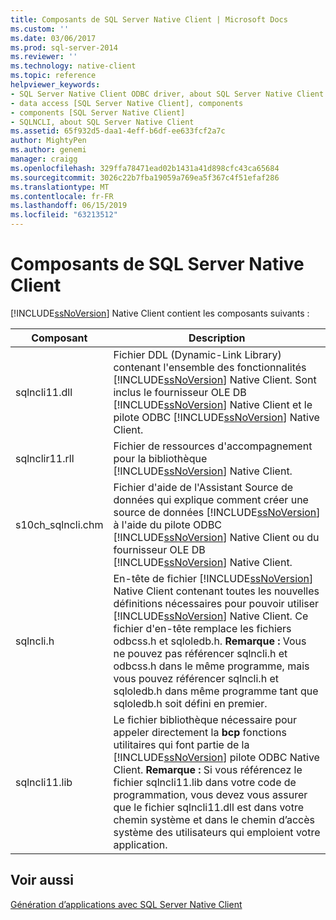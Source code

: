 ```yaml
---
title: Composants de SQL Server Native Client | Microsoft Docs
ms.custom: ''
ms.date: 03/06/2017
ms.prod: sql-server-2014
ms.reviewer: ''
ms.technology: native-client
ms.topic: reference
helpviewer_keywords:
- SQL Server Native Client ODBC driver, about SQL Server Native Client ODBC driver
- data access [SQL Server Native Client], components
- components [SQL Server Native Client]
- SQLNCLI, about SQL Server Native Client
ms.assetid: 65f932d5-daa1-4eff-b6df-ee633fcf2a7c
author: MightyPen
ms.author: genemi
manager: craigg
ms.openlocfilehash: 329ffa78471ead02b1431a41d898cfc43ca65684
ms.sourcegitcommit: 3026c22b7fba19059a769ea5f367c4f51efaf286
ms.translationtype: MT
ms.contentlocale: fr-FR
ms.lasthandoff: 06/15/2019
ms.locfileid: "63213512"
---
```

# <a name="components-of-sql-server-native-client"></a>Composants de SQL Server Native Client
  [!INCLUDE[ssNoVersion](../../../includes/ssnoversion-md.md)] Native Client contient les composants suivants :  
  
|Composant|Description|  
|---------------|-----------------|  
|sqlncli11.dll|Fichier DDL (Dynamic-Link Library) contenant l'ensemble des fonctionnalités [!INCLUDE[ssNoVersion](../../../includes/ssnoversion-md.md)] Native Client. Sont inclus le fournisseur OLE DB [!INCLUDE[ssNoVersion](../../../includes/ssnoversion-md.md)] Native Client et le pilote ODBC [!INCLUDE[ssNoVersion](../../../includes/ssnoversion-md.md)] Native Client.|  
|sqlnclir11.rll|Fichier de ressources d'accompagnement pour la bibliothèque [!INCLUDE[ssNoVersion](../../../includes/ssnoversion-md.md)] Native Client.|  
|s10ch_sqlncli.chm|Fichier d'aide de l'Assistant Source de données qui explique comment créer une source de données [!INCLUDE[ssNoVersion](../../../includes/ssnoversion-md.md)] à l'aide du pilote ODBC [!INCLUDE[ssNoVersion](../../../includes/ssnoversion-md.md)] Native Client ou du fournisseur OLE DB [!INCLUDE[ssNoVersion](../../../includes/ssnoversion-md.md)] Native Client.|  
|sqlncli.h|En-tête de fichier [!INCLUDE[ssNoVersion](../../../includes/ssnoversion-md.md)] Native Client contenant toutes les nouvelles définitions nécessaires pour pouvoir utiliser [!INCLUDE[ssNoVersion](../../../includes/ssnoversion-md.md)] Native Client. Ce fichier d'en-tête remplace les fichiers odbcss.h et sqloledb.h. **Remarque :**  Vous ne pouvez pas référencer sqlncli.h et odbcss.h dans le même programme, mais vous pouvez référencer sqlncli.h et sqloledb.h dans même programme tant que sqloledb.h soit défini en premier.|  
|sqlncli11.lib|Le fichier bibliothèque nécessaire pour appeler directement la **bcp** fonctions utilitaires qui font partie de la [!INCLUDE[ssNoVersion](../../../includes/ssnoversion-md.md)] pilote ODBC Native Client. **Remarque :**  Si vous référencez le fichier sqlncli11.lib dans votre code de programmation, vous devez vous assurer que le fichier sqlncli11.dll est dans votre chemin système et dans le chemin d’accès système des utilisateurs qui emploient votre application.|  
  
## <a name="see-also"></a>Voir aussi  
 [Génération d’applications avec SQL Server Native Client](building-applications-with-sql-server-native-client.md)  
  
  
